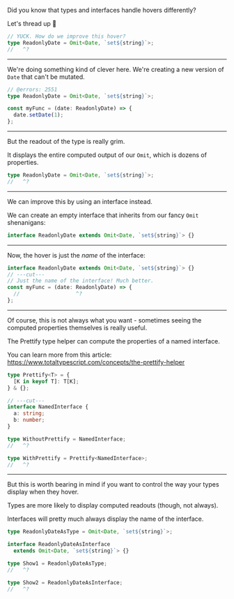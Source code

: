 Did you know that types and interfaces handle hovers differently?

Let's thread up 🧵

```ts twoslash
// YUCK. How do we improve this hover?
type ReadonlyDate = Omit<Date, `set${string}`>;
//   ^?
```

---

We're doing something kind of clever here. We're creating a new version of `Date` that can't be mutated.

```ts twoslash
// @errors: 2551
type ReadonlyDate = Omit<Date, `set${string}`>;

const myFunc = (date: ReadonlyDate) => {
  date.setDate(1);
};
```

---

But the readout of the type is really grim.

It displays the entire computed output of our `Omit`, which is dozens of properties.

```ts twoslash
type ReadonlyDate = Omit<Date, `set${string}`>;
//   ^?
```

---

We can improve this by using an interface instead.

We can create an empty interface that inherits from our fancy `Omit` shenanigans:

```ts twoslash
interface ReadonlyDate extends Omit<Date, `set${string}`> {}
```

---

Now, the hover is just the _name_ of the interface:

```ts twoslash
interface ReadonlyDate extends Omit<Date, `set${string}`> {}
// ---cut---
// Just the name of the interface! Much better.
const myFunc = (date: ReadonlyDate) => {
  //                  ^?
};
```

---

Of course, this is not always what you want - sometimes seeing the computed properties themselves is really useful.

The Prettify type helper can compute the properties of a named interface.

You can learn more from this article: https://www.totaltypescript.com/concepts/the-prettify-helper

```ts twoslash
type Prettify<T> = {
  [K in keyof T]: T[K];
} & {};

// ---cut---
interface NamedInterface {
  a: string;
  b: number;
}

type WithoutPrettify = NamedInterface;
//   ^?

type WithPrettify = Prettify<NamedInterface>;
//   ^?
```

---

But this is worth bearing in mind if you want to control the way your types display when they hover.

Types are more likely to display computed readouts (though, not always).

Interfaces will pretty much always display the name of the interface.

```ts twoslash
type ReadonlyDateAsType = Omit<Date, `set${string}`>;

interface ReadonlyDateAsInterface
  extends Omit<Date, `set${string}`> {}

type Show1 = ReadonlyDateAsType;
//   ^?

type Show2 = ReadonlyDateAsInterface;
//   ^?
```
